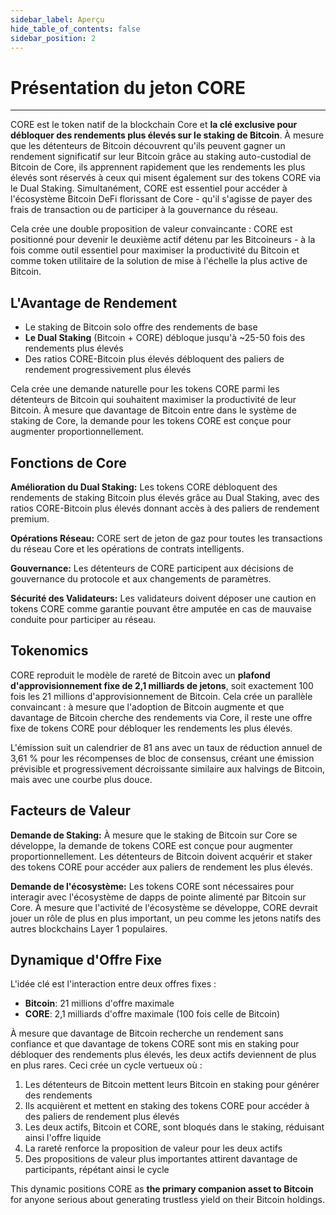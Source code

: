 ```yaml
---
sidebar_label: Aperçu
hide_table_of_contents: false
sidebar_position: 2
---
```


# Présentation du jeton CORE

---

CORE est le token natif de la blockchain Core et **la clé exclusive pour débloquer des rendements plus élevés sur le staking de Bitcoin**. À mesure que les détenteurs de Bitcoin découvrent qu'ils peuvent gagner un rendement significatif sur leur Bitcoin grâce au staking auto-custodial de Bitcoin de Core, ils apprennent rapidement que les rendements les plus élevés sont réservés à ceux qui misent également sur des tokens CORE via le Dual Staking. Simultanément, CORE est essentiel pour accéder à l'écosystème Bitcoin DeFi florissant de Core - qu'il s'agisse de payer des frais de transaction ou de participer à la gouvernance du réseau.

Cela crée une double proposition de valeur convaincante : CORE est positionné pour devenir le deuxième actif détenu par les Bitcoineurs - à la fois comme outil essentiel pour maximiser la productivité du Bitcoin et comme token utilitaire de la solution de mise à l'échelle la plus active de Bitcoin.

## L'Avantage de Rendement

- Le staking de Bitcoin solo offre des rendements de base
- **Le Dual Staking** (Bitcoin + CORE) débloque jusqu'à ~25-50 fois des rendements plus élevés
- Des ratios CORE-Bitcoin plus élevés débloquent des paliers de rendement progressivement plus élevés

Cela crée une demande naturelle pour les tokens CORE parmi les détenteurs de Bitcoin qui souhaitent maximiser la productivité de leur Bitcoin. À mesure que davantage de Bitcoin entre dans le système de staking de Core, la demande pour les tokens CORE est conçue pour augmenter proportionnellement.

## Fonctions de Core

**Amélioration du Dual Staking:** Les tokens CORE débloquent des rendements de staking Bitcoin plus élevés grâce au Dual Staking, avec des ratios CORE-Bitcoin plus élevés donnant accès à des paliers de rendement premium.

**Opérations Réseau:** CORE sert de jeton de gaz pour toutes les transactions du réseau Core et les opérations de contrats intelligents.

**Gouvernance:** Les détenteurs de CORE participent aux décisions de gouvernance du protocole et aux changements de paramètres.

**Sécurité des Validateurs:** Les validateurs doivent déposer une caution en tokens CORE comme garantie pouvant être amputée en cas de mauvaise conduite pour participer au réseau.

## Tokenomics

CORE reproduit le modèle de rareté de Bitcoin avec un **plafond d'approvisionnement fixe de 2,1 milliards de jetons**, soit exactement 100 fois les 21 millions d'approvisionnement de Bitcoin. Cela crée un parallèle convaincant : à mesure que l'adoption de Bitcoin augmente et que davantage de Bitcoin cherche des rendements via Core, il reste une offre fixe de tokens CORE pour débloquer les rendements les plus élevés.

L'émission suit un calendrier de 81 ans avec un taux de réduction annuel de 3,61 % pour les récompenses de bloc de consensus, créant une émission prévisible et progressivement décroissante similaire aux halvings de Bitcoin, mais avec une courbe plus douce.

## Facteurs de Valeur

**Demande de Staking:** À mesure que le staking de Bitcoin sur Core se développe, la demande de tokens CORE est conçue pour augmenter proportionnellement. Les détenteurs de Bitcoin doivent acquérir et staker des tokens CORE pour accéder aux paliers de rendement les plus élevés.

**Demande de l'écosystème:** Les tokens CORE sont nécessaires pour interagir avec l'écosystème de dapps de pointe alimenté par Bitcoin sur Core. À mesure que l'activité de l'écosystème se développe, CORE devrait jouer un rôle de plus en plus important, un peu comme les jetons natifs des autres blockchains Layer 1 populaires.

## Dynamique d'Offre Fixe

L'idée clé est l'interaction entre deux offres fixes :

- **Bitcoin**: 21 millions d'offre maximale
- **CORE**: 2,1 milliards d'offre maximale (100 fois celle de Bitcoin)

À mesure que davantage de Bitcoin recherche un rendement sans confiance et que davantage de tokens CORE sont mis en staking pour débloquer des rendements plus élevés, les deux actifs deviennent de plus en plus rares. Ceci crée un cycle vertueux où :

1. Les détenteurs de Bitcoin mettent leurs Bitcoin en staking pour générer des rendements
2. Ils acquièrent et mettent en staking des tokens CORE pour accéder à des paliers de rendement plus élevés
3. Les deux actifs, Bitcoin et CORE, sont bloqués dans le staking, réduisant ainsi l'offre liquide
4. La rareté renforce la proposition de valeur pour les deux actifs
5. Des propositions de valeur plus importantes attirent davantage de participants, répétant ainsi le cycle

This dynamic positions CORE as **the primary companion asset to Bitcoin** for anyone serious about generating trustless yield on their Bitcoin holdings.
